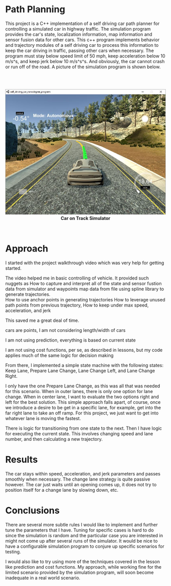 # Path Planning

This project is a C++ implementation of a self driving car path planner for controlling a simulated car in highway traffic.  The simulation program provides the car's state, localization information, map information and sensor fusion data for other cars.  This c++ program implements behavior and trajectory modules of a self driving car to process this information to keep the car driving in traffic, passing other cars when necessary.  The program must stay below speed limit of 50 mph, keep acceleration below 10 m/s^s, and keep jerk below 10 m/s^s^s.  And obviously, the car cannot crash or run off of the road.  A picture of the simulation program is shown below.

<br /><br />
<p align="center">
<img src="https://github.com/TheOnceAndFutureSmalltalker/mpc_project/blob/master/img/simulator.JPG" width="802px" /><br /><b>Car on Track Simulator</b></p>
<br />


# Approach

I started with the project walkthrough video which was very help for getting started.

The video helped me in basic controlling of vehicle.  It provided such nuggets as
How to capture and interpret all of the state and sensor fustion data from simulator and waypoints map data from file
using spline library to generate trajectories.  
How to use anchor points in generating trajectories
How to leverage unused path points from previous trajectory,
How to keep under max speed, acceleration, and jerk 

This saved me a great deal of time.

cars are points, I am not considering length/width of cars

I am not using prediction, everything is based on current state

I am not using cost functions, per se, as described in lessons, 
but my code applies much of the same logic for decision making



From there, I implemented a simple state machine with the following states: Keep Lane, Prepare Lane Change, Lane Change Left, and Lane Change Right.

I only have the one Prepare Lane Change, as this was all that was needed for this scenario.  When in outer lanes, there is only one option for lane change.  When in center lane, I want to evaluate the two options right and left for the best solution.  This simple approach falls apart, of course, once we introduce a desire to be get in a specific lane, for example, get into the far right lane to take an off ramp.  For this project, we just want to get into whatever lane is moving the fastest.

There is logic for transitioning from one state to the next.  Then I have logic for executing the current state.  This involves changing speed and lane number, and then calculating a new trajectory.


# Results

The car stays within speed, acceleration, and jerk parameters and passes smoothly when necessary.  The change lane strategy is quite passive however.  The car just waits until an opening comes up, it does not try to position itself for a change lane by slowing down, etc.  

# Conclusions

There are several more subtle rules I would like to implement and further tune the parameters that I have.  Tuning for specific cases is hard to do since the simulation is random and the particular case you are interested in might not come up after several runs of the simulator.  It would be nice to have a configurable simulation program to conjure up specific scenarios for testing.

I would also like to try using more of the techniques covered in the lesson like prediction and cost functions.  My approach, while working fine for the limited scenario provided by the simulation program, will soon become inadequate in a real world scenario.

